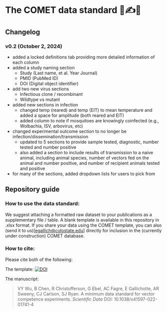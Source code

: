 # The COMET data standard 🦟✍️🔢

## Changelog 

### v0.2 (October 2, 2024)
- added a locked definitions tab providing more detailed information of each column
- added a study naming section
  - Study (Last name, et al. Year Journal)
  - PMID (PubMed ID)
  - DOI	(Digital object identifier)
- add two new virus sections
  - Infectious clone / recombinant
  - Wildtype vs mutant
- added new sections in infection
  - changed temp (reared) and temp (EIT) to mean temperature and added a space for amplitude (both reared and EIT)
  - added column to note if mosquitoes are knowingly coinfected (e.g., Wolbachia, ISV, arbovirus, etc)
- changed experimental outcome section to no longer be infection/dissemination/transmission
  - updated to 5 sections to provide sample tested, diagnostic, number tested and number positive
  - also added a section to include results of transmission to a naive animal, including animal species, number of vectors fed on the animal and number positive, and number of recipient animals tested and positive
- for many of the sections, added dropdown lists for users to pick from 

## Repository guide

### How to use the data standard:

We suggest attaching a formatted raw dataset to your publications as a supplementary file / table. A blank template is available in this repository in .xlsx format. If you share your data using the COMET template, you can also (send it to us)[egallich@colostate.edu] directly for inclusion in the (currently under construction) COMET database.

### How to cite:

Please cite both of the following:

The template: 
[![DOI](https://zenodo.org/badge/502667317.svg)](https://zenodo.org/badge/latestdoi/502667317)

The manuscript:
> VY Wu, B Chen, R Christofferson, G Ebel, AC Fagre, E Gallichotte, AR Sweeny, CJ Carlson, SJ Ryan. A minimum data standard for vector competence experiments. _Scientific Data_ DOI: 10.1038/s41597-022-01741-4
